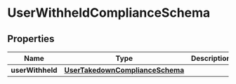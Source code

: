 

# UserWithheldComplianceSchema


## Properties

| Name | Type | Description | Notes |
|------------ | ------------- | ------------- | -------------|
|**userWithheld** | [**UserTakedownComplianceSchema**](UserTakedownComplianceSchema.md) |  |  |



